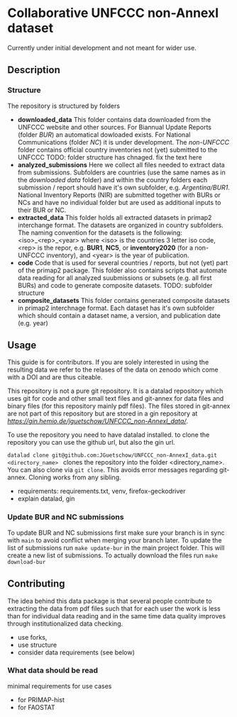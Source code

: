 # Collaborative UNFCCC non-AnnexI dataset
Currently under initial development and not meant for wider use.

## Description
### Structure
The repository is structured by folders

* **downloaded_data** This folder contains data downloaded from the UNFCCC website and other sources. For Biannual Update Reports (folder *BUR*) an automatical dowloaded exists. For National Communications (folder *NC*) it is under development. The *non-UNFCCC* folder contains official country inventories not (yet) submitted to the UNFCCC TODO: folder structure has chnaged. fix the text here
* **analyzed_submissions** Here we collect all files needed to extract data from submissions. Subfolders are countries (use the same names as in the *downloaded data* folder) and within the country folders each submission / report should have it's own subfolder, e.g. *Argentina/BUR1*. National Inventory Reports (NIR) are submitted together with BURs or NCs and have no individual folder but are used as additional inputs to their BUR or NC.
* **extracted_data** This folder holds all extracted datasets in primap2 interchange format. The datasets are organized in country subfolders. The naming convention for the datasets is the following: \<iso\>\_\<rep\>\_\<year\> where \<iso\> is the countries 3 letter iso code, \<rep\> is the repor, e.g. **BUR1**, **NC5**, or **inventory2020** (for a non-UNFCCC inventory), and \<year\> is the year of publication.
* **code** Code that is used for several countries / reports, but not (yet) part of the primap2 package. This folder also contains scripts that automate data reading for all analyzed suubmissions or subsets (e.g. all first BURs) and code to generate composite datasets. TODO: subfolder structure
* **composite_datasets** This folder contains generated composite datasets in primap2 interchnage format. Each dataset has it's own subfolder which should contain a dataset name, a version, and publication date (e.g. year)

## Usage
This guide is for contributors. If you are solely interested in using the resulting data we refer to the relases of the data on zenodo which come with a DOI and are thus citeable.

This repository is not a pure git repository. It is a datalad repository which uses git for code and other small text files and git-annex for data files and binary files (for this repository mainly pdf files). The files stored in git-annex are not part of this repository but are stored in a gin repository at *https://gin.hemio.de/jguetschow/UNFCCC_non-AnnexI_data/*.

To use the repository you need to have datalad installed.
to clone the repository you can use the github url, but also the gin url.

`datalad clone git@github.com:JGuetschow/UNFCCC_non-AnnexI_data.git <directory_name>
`
clones the repository into the folder \<directory_name\>. You can also clone via `git clone`. This avoids error messages regarding git-annex. Cloning works from any sibling.



* requirements: requirements.txt, venv, firefox-geckodriver
* explain datalad, gin

### Update BUR and NC submissions
To update BUR and NC submissions first make sure your branch is in sync with `main` to avoid conflict when merging your branch later. To update the list of submissions run `make update-bur` in the main project folder. This will create a new list of submissions. To actually download the files run `make download-bur`  


## Contributing
The idea behind this data package is that several people contribute to extracting the data from pdf files such that for each user the work is less than for individual data reading and in the same time data quality improves through institutionalized data checking.

* use forks,
* use structure
* consider data requirements (see below)

### What data should be read

minimal requirements for use cases
* for PRIMAP-hist
* for FAOSTAT
